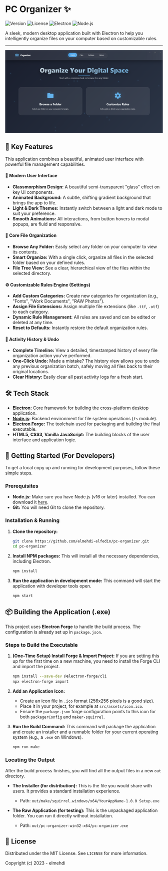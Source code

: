 
# PC Organizer ✨

![Version](https://img.shields.io/badge/version-1.0.0-blue)
![License](https://img.shields.io/badge/license-MIT-green)
![Electron](https://img.shields.io/badge/Electron-19.0.0-blueviolet?logo=electron)
![Node.js](https://img.shields.io/badge/Node.js-16.x-green?logo=node.js)

A sleek, modern desktop application built with Electron to help you intelligently organize files on your computer based on customizable rules.

---


![PC Organizer Screenshot](docs/Screenshot.png)

## 🌟 Key Features

This application combines a beautiful, animated user interface with powerful file management capabilities.

#### 🎨 Modern User Interface
- **Glassmorphism Design:** A beautiful semi-transparent "glass" effect on key UI components.
- **Animated Background:** A subtle, shifting gradient background that brings the app to life.
- **Light & Dark Themes:** Instantly switch between a light and dark mode to suit your preference.
- **Smooth Animations:** All interactions, from button hovers to modal popups, are fluid and responsive.

#### 📂 Core File Organization
- **Browse Any Folder:** Easily select any folder on your computer to view its contents.
- **Smart Organize:** With a single click, organize all files in the selected folder based on your defined rules.
- **File Tree View:** See a clear, hierarchical view of the files within the selected directory.

#### ⚙️ Customizable Rules Engine (Settings)
- **Add Custom Categories:** Create new categories for organization (e.g., "Fonts", "Work Documents", "RAW Photos").
- **Assign File Extensions:** Assign multiple file extensions (like `.ttf`, `.otf`) to each category.
- **Dynamic Rule Management:** All rules are saved and can be edited or deleted at any time.
- **Reset to Defaults:** Instantly restore the default organization rules.

#### 📜 Activity History & Undo
- **Complete Timeline:** View a detailed, timestamped history of every file organization action you've performed.
- **One-Click Undo:** Made a mistake? The history view allows you to undo any previous organization batch, safely moving all files back to their original locations.
- **Clear History:** Easily clear all past activity logs for a fresh start.



## 🛠️ Tech Stack

- **[Electron](https://www.electronjs.org/):** Core framework for building the cross-platform desktop application.
- **[Node.js](https://nodejs.org/):** Backend environment for file system operations (`fs` module).
- **[Electron Forge](https://www.electronforge.io/):** The toolchain used for packaging and building the final executable.
- **HTML5, CSS3, Vanilla JavaScript:** The building blocks of the user interface and application logic.

## 🚀 Getting Started (For Developers)

To get a local copy up and running for development purposes, follow these simple steps.

### Prerequisites
- **Node.js:** Make sure you have Node.js (v16 or later) installed. You can download it [here](https://nodejs.org/).
- **Git:** You will need Git to clone the repository.

### Installation & Running
1. **Clone the repository:**
   ```bash
   git clone https://github.com/elmehdi-elfedin/pc-organizer.git
   cd pc-organizer
   ```

2. **Install NPM packages:**
   This will install all the necessary dependencies, including Electron.
   ```bash
   npm install
   ```

3. **Run the application in development mode:**
   This command will start the application with developer tools open.
   ```bash
   npm start
   ```

## 📦 Building the Application (.exe)

This project uses **Electron Forge** to handle the build process. The configuration is already set up in `package.json`.

### Steps to Build the Executable

1. **(One-Time Setup) Install Forge & Import Project:**
   If you are setting this up for the first time on a new machine, you need to install the Forge CLI and import the project.
   ```bash
   npm install --save-dev @electron-forge/cli
   npx electron-forge import
   ```

2. **Add an Application Icon:**
   - Create an icon file in `.ico` format (256x256 pixels is a good size).
   - Place it in your project, for example at `src/assets/icon.ico`.
   - Ensure the `package.json` forge configuration points to this icon for both `packagerConfig` and `maker-squirrel`.

3. **Run the Build Command:**
   This command will package the application and create an installer and a runnable folder for your current operating system (e.g., a `.exe` on Windows).
   ```bash
   npm run make
   ```

### Locating the Output

After the build process finishes, you will find all the output files in a new `out` directory.

- **The Installer (for distribution):**
  This is the file you would share with users. It provides a standard installation experience.
  - Path: `out/make/squirrel.windows/x64/YourAppName-1.0.0 Setup.exe`

- **The Raw Application (for testing):**
  This is the unpackaged application folder. You can run it directly without installation.
  - Path: `out/pc-organizer-win32-x64/pc-organizer.exe`

## 📄 License

Distributed under the MIT License. See `LICENSE` for more information.

Copyright (c) 2023 - elmehdi
```

